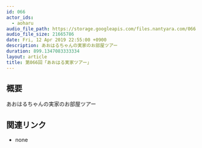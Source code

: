 ```yaml
---
id: 066
actor_ids:
  - aoharu
audio_file_path: https://storage.googleapis.com/files.nantyara.com/066.mp3
audio_file_size: 21665786
date: Fri, 12 Apr 2019 22:55:00 +0900
description: あおはるちゃんの実家のお部屋ツアー
duration: 899.1347083333334
layout: article
title: 第066回「あおはる実家ツアー」
---
```

## 概要

あおはるちゃんの実家のお部屋ツアー

## 関連リンク

* none
